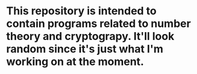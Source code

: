 # This repository is intended to contain programs related to number theory and cryptograpy. It'll look random since it's just what I'm working on at the moment.
